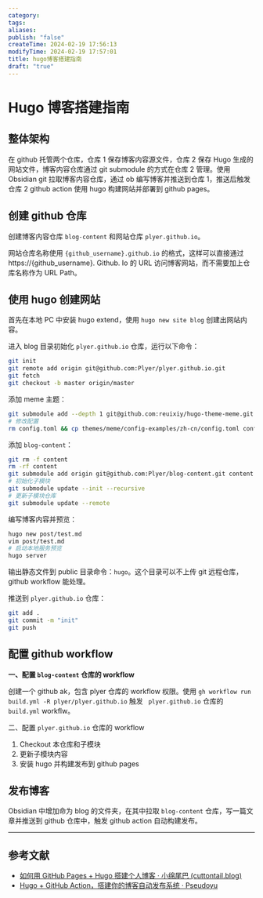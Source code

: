 ```yaml
---
category: 
tags: 
aliases: 
publish: "false"
createTime: 2024-02-19 17:56:13
modifyTime: 2024-02-19 17:57:01
title: hugo博客搭建指南
draft: "true"
---
```

# Hugo 博客搭建指南

## 整体架构

在 github 托管两个仓库，仓库 1 保存博客内容源文件，仓库 2 保存 Hugo 生成的网站文件，博客内容仓库通过 git submodule 的方式在仓库 2 管理。使用 Obsidian git 拉取博客内容仓库，通过 ob 编写博客并推送到仓库 1，推送后触发仓库 2 github action 使用 hugo 构建网站并部署到 github pages。

## 创建 github 仓库

创建博客内容仓库 `blog-content` 和网站仓库 `plyer.github.io`。

网站仓库名称使用 `{github_username}.github.io` 的格式，这样可以直接通过 https://{github_username}. Github. Io 的 URL 访问博客网站，而不需要加上仓库名称作为 URL Path。

## 使用 hugo 创建网站

首先在本地 PC 中安装 hugo extend，使用 `hugo new site blog` 创建出网站内容。

进入 blog 目录初始化 `plyer.github.io` 仓库，运行以下命令：

```bash
git init
git remote add origin git@github.com:Plyer/plyer.github.io.git
git fetch
git checkout -b master origin/master
```

添加 meme 主题：

```bash
git submodule add --depth 1 git@github.com:reuixiy/hugo-theme-meme.git themes/meme
# 修改配置
rm config.toml && cp themes/meme/config-examples/zh-cn/config.toml config.toml
```

添加 `blog-content`：

```bash
git rm -f content
rm -rf content
git submodule add origin git@github.com:Plyer/blog-content.git content
# 初始化子模块
git submodule update --init --recursive
# 更新子模块仓库
git submodule update --remote
```

编写博客内容并预览：

```bash
hugo new post/test.md
vim post/test.md
# 启动本地服务预览
hugo server
```

输出静态文件到 public 目录命令：`hugo`。这个目录可以不上传 git 远程仓库，github workflow 能处理。

推送到 `plyer.github.io` 仓库：

```bash
git add .
git commit -m "init"
git push
```
## 配置 github workflow

**一、配置 `blog-content` 仓库的 workflow**

创建一个 github ak，包含 plyer 仓库的 workflow 权限。使用 `gh workflow run build.yml -R plyer/plyer.github.io` 触发 ` plyer.github.io` 仓库的 `build.yml` workflw。

二、配置 `plyer.github.io` 仓库的 workflow

1. Checkout 本仓库和子模块
2. 更新子模块内容
3. 安装 hugo 并构建发布到 github pages

## 发布博客

Obsidian 中增加命为 blog 的文件夹，在其中拉取 `blog-content` 仓库，写一篇文章并推送到 github 仓库中，触发 github action 自动构建发布。

---
## 参考文献

- [如何用 GitHub Pages + Hugo 搭建个人博客 · 小绵尾巴 (cuttontail.blog)](https://cuttontail.blog/blog/create-a-wesite-using-github-pages-and-hugo/#2-%E5%AE%89%E8%A3%85-hugo)
- [Hugo + GitHub Action，搭建你的博客自动发布系统 · Pseudoyu](https://www.pseudoyu.com/en/2022/05/29/deploy_your_blog_using_hugo_and_github_action/)